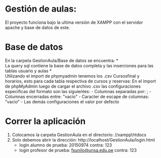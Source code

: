 # Gestión de aulas: 
   El proyecto funciona bajo la ultima versión de XAMPP con el servidor apache y base de datos de este.
    
# Base de datos
 En la carpeta GestionAula/Base de datos se encuentra:
    *<br/>La query sql contiene la base de datos completa y las inserciones para las tablas usuario y aulas
    *<br/>Utilizando el import de phpmyadmin tenemos los .csv Cursosfinal y horarios, esto para cada tabla respectiva de cursos y reservas:
        En el import de phpMyAdmin luego de cargar el archivo .csv las configuraciones especificas del formato son las siguientes:
            - Columnas separadas por: ;
            - Columnas encerradas entre: "vacio"
            - Caracter de escape de columnas: "vacio"
            - Las demás configuraciones el valor por defecto
# Correr la aplicación
   1. Colocamos la carpeta GestionAula en el directorio: //xampp\htdocs
   2. Solo debemos abrir la dirección: http://localhost/GestionAula/login.html
       - login alumno de prueba: 20150974 contra: 123
       - login profesor de prueba: fsunilo@unsa.edu.pe contra: 123

    
